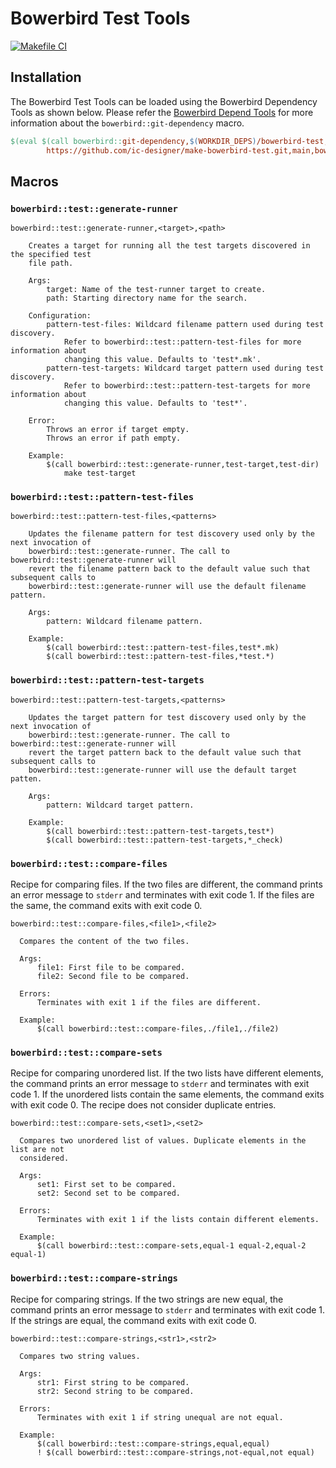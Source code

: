 # Bowerbird Test Tools

[![Makefile CI](https://github.com/ic-designer/make-bowerbird-test/actions/workflows/makefile.yml/badge.svg)](https://github.com/ic-designer/make-bowerbird-test/actions/workflows/makefile.yml)


## Installation

The Bowerbird Test Tools can be loaded using the Bowerbird Dependency Tools as shown
below. Please refer the [Bowerbird Depend Tools](https://github.com/ic-designer/make-bowerbird-deps.git)
for more information about the `bowerbird::git-dependency` macro.

```makefile
$(eval $(call bowerbird::git-dependency,$(WORKDIR_DEPS)/bowerbird-test,\
		https://github.com/ic-designer/make-bowerbird-test.git,main,bowerbird.mk))
```

## Macros

### `bowerbird::test::generate-runner`

```
bowerbird::test::generate-runner,<target>,<path>

    Creates a target for running all the test targets discovered in the specified test
    file path.

    Args:
        target: Name of the test-runner target to create.
        path: Starting directory name for the search.

    Configuration:
        pattern-test-files: Wildcard filename pattern used during test discovery.
		    Refer to bowerbird::test::pattern-test-files for more information about
    		changing this value. Defaults to 'test*.mk'.
        pattern-test-targets: Wildcard target pattern used during test discovery.
		    Refer to bowerbird::test::pattern-test-targets for more information about
    		changing this value. Defaults to 'test*'.

    Error:
        Throws an error if target empty.
	    Throws an error if path empty.

    Example:
        $(call bowerbird::test::generate-runner,test-target,test-dir)
 		    make test-target
```

### `bowerbird::test::pattern-test-files`

```
bowerbird::test::pattern-test-files,<patterns>

    Updates the filename pattern for test discovery used only by the next invocation of
    bowerbird::test::generate-runner. The call to bowerbird::test::generate-runner will
    revert the filename pattern back to the default value such that subsequent calls to
    bowerbird::test::generate-runner will use the default filename pattern.

    Args:
        pattern: Wildcard filename pattern.

    Example:
        $(call bowerbird::test::pattern-test-files,test*.mk)
        $(call bowerbird::test::pattern-test-files,*test.*)
```

### `bowerbird::test::pattern-test-targets`

```
bowerbird::test::pattern-test-targets,<patterns>

    Updates the target pattern for test discovery used only by the next invocation of
    bowerbird::test::generate-runner. The call to bowerbird::test::generate-runner will
    revert the target pattern back to the default value such that subsequent calls to
    bowerbird::test::generate-runner will use the default target patten.

    Args:
        pattern: Wildcard target pattern.

    Example:
        $(call bowerbird::test::pattern-test-targets,test*)
        $(call bowerbird::test::pattern-test-targets,*_check)
```


### `bowerbird::test::compare-files`

Recipe for comparing files. If the two files are different, the command prints an error
message to `stderr` and terminates with exit code 1. If the files are the same, the
command exits with exit code 0.

```
bowerbird::test::compare-files,<file1>,<file2>

  Compares the content of the two files.

  Args:
      file1: First file to be compared.
      file2: Second file to be compared.

  Errors:
      Terminates with exit 1 if the files are different.

  Example:
      $(call bowerbird::test::compare-files,./file1,./file2)
```

### `bowerbird::test::compare-sets`

Recipe for comparing unordered list. If the two lists have different elements, the
command prints an error message to `stderr` and terminates with exit code 1. If the
unordered lists contain the same elements, the command exits with exit code 0. The
recipe does not consider duplicate entries.

```
bowerbird::test::compare-sets,<set1>,<set2>

  Compares two unordered list of values. Duplicate elements in the list are not
  considered.

  Args:
      set1: First set to be compared.
      set2: Second set to be compared.

  Errors:
      Terminates with exit 1 if the lists contain different elements.

  Example:
      $(call bowerbird::test::compare-sets,equal-1 equal-2,equal-2 equal-1)
```

### `bowerbird::test::compare-strings`

Recipe for comparing strings. If the two strings are new equal, the command prints
an error message to `stderr` and terminates with exit code 1. If the strings are equal,
the command exits with exit code 0.


```
bowerbird::test::compare-strings,<str1>,<str2>

  Compares two string values.

  Args:
      str1: First string to be compared.
      str2: Second string to be compared.

  Errors:
      Terminates with exit 1 if string unequal are not equal.

  Example:
      $(call bowerbird::test::compare-strings,equal,equal)
      ! $(call bowerbird::test::compare-strings,not-equal,not equal)
```
